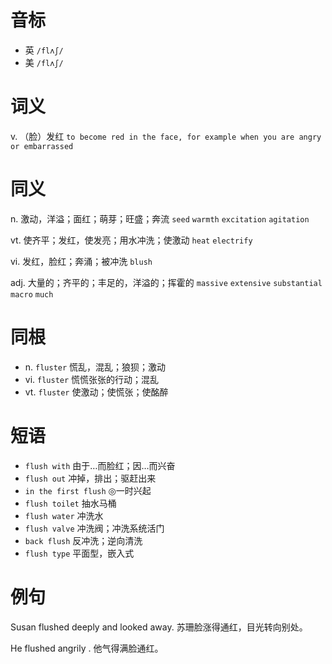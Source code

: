 # 音标

- 英 `/flʌʃ/`
- 美 `/flʌʃ/`

# 词义

v. （脸）发红
`to become red in the face, for example when you are angry or embarrassed`

# 同义

n. 激动，洋溢；面红；萌芽；旺盛；奔流
`seed` `warmth` `excitation` `agitation`

vt. 使齐平；发红，使发亮；用水冲洗；使激动
`heat` `electrify`

vi. 发红，脸红；奔涌；被冲洗
`blush`

adj. 大量的；齐平的；丰足的，洋溢的；挥霍的
`massive` `extensive` `substantial` `macro` `much`

# 同根

- n. `fluster` 慌乱，混乱；狼狈；激动
- vi. `fluster` 慌慌张张的行动；混乱
- vt. `fluster` 使激动；使慌张；使酩醉

# 短语

- `flush with` 由于…而脸红；因…而兴奋
- `flush out` 冲掉，排出；驱赶出来
- `in the first flush` ◎一时兴起
- `flush toilet` 抽水马桶
- `flush water` 冲洗水
- `flush valve` 冲洗阀；冲洗系统活门
- `back flush` 反冲洗；逆向清洗
- `flush type` 平面型，嵌入式

# 例句

Susan flushed deeply and looked away.
苏珊脸涨得通红，目光转向别处。

He flushed angrily .
他气得满脸通红。


